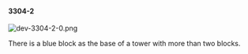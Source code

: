 #### 3304-2
![dev-3304-2-0.png](https://github.com/lil-lab/nlvr/raw/master/nlvr/dev/images/3/dev-3304-2-0.png "dev-3304-2-0.png")

There is a blue block as the base of a tower with more than two blocks.